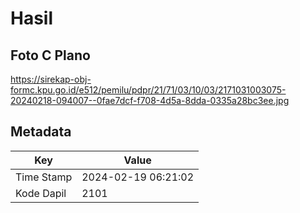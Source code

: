 # Hasil

## Foto C Plano

https://sirekap-obj-formc.kpu.go.id/e512/pemilu/pdpr/21/71/03/10/03/2171031003075-20240218-094007--0fae7dcf-f708-4d5a-8dda-0335a28bc3ee.jpg


## Metadata

| Key        | Value               |
| ---------- | ------------------- |
| Time Stamp | 2024-02-19 06:21:02 |
| Kode Dapil | 2101                |



